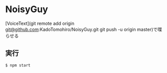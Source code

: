 # NoisyGuy
[VoiceText](git remote add origin git@github.com:KadoTomohiro/NoisyGuy.git
git push -u origin master)で喋らせる

## 実行

```
$ npm start
```
